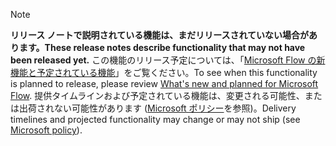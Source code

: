  > [!NOTE]
 >  <span data-ttu-id="dcd9d-101">**リリース ノートで説明されている機能は、まだリリースされていない場合があります。**</span><span class="sxs-lookup"><span data-stu-id="dcd9d-101">**These release notes describe functionality that may not have been released yet.**</span></span>
<span data-ttu-id="dcd9d-102">この機能のリリース予定については、「[Microsoft Flow の新機能と予定されている機能](/business-applications-release-notes/April19/microsoft-flow/planned-features)」をご覧ください。</span><span class="sxs-lookup"><span data-stu-id="dcd9d-102">To see when this functionality is planned to release, please review [What's new and planned for Microsoft Flow](/business-applications-release-notes/April19/microsoft-flow/planned-features).</span></span> <span data-ttu-id="dcd9d-103">提供タイムラインおよび予定されている機能は、変更される可能性、または出荷されない可能性があります ([Microsoft ポリシー](https://go.microsoft.com/fwlink/p/?linkid=2007332)を参照)。</span><span class="sxs-lookup"><span data-stu-id="dcd9d-103">Delivery timelines and projected functionality may change or may not ship (see [Microsoft policy](https://go.microsoft.com/fwlink/p/?linkid=2007332)).</span></span> 
